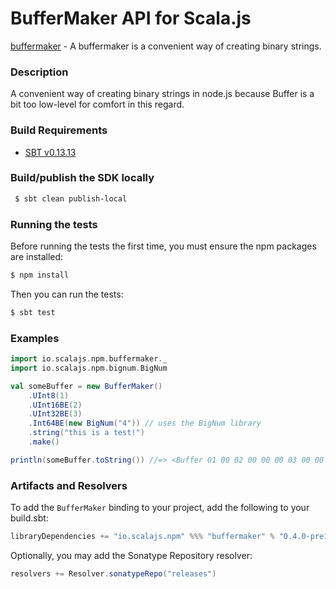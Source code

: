 BufferMaker API for Scala.js
================================
[buffermaker](https://www.npmjs.com/package/buffermaker) - A buffermaker is a convenient way of creating binary strings.

### Description

A convenient way of creating binary strings in node.js because Buffer is a bit too low-level for comfort in this regard.

### Build Requirements

* [SBT v0.13.13](http://www.scala-sbt.org/download.html)

### Build/publish the SDK locally

```bash
 $ sbt clean publish-local
```

### Running the tests

Before running the tests the first time, you must ensure the npm packages are installed:

```bash
$ npm install
```

Then you can run the tests:

```bash
$ sbt test
```

### Examples

```scala
import io.scalajs.npm.buffermaker._
import io.scalajs.npm.bignum.BigNum

val someBuffer = new BufferMaker()
    .UInt8(1)
    .UInt16BE(2)
    .UInt32BE(3)
    .Int64BE(new BigNum("4")) // uses the BigNum library
    .string("this is a test!")
    .make()

println(someBuffer.toString()) //=> <Buffer 01 00 02 00 00 00 03 00 00 00 00 00 00 00 04 74 68 69 73 20 69 73 20 61 20 74 65 73 74 21>
```

### Artifacts and Resolvers

To add the `BufferMaker` binding to your project, add the following to your build.sbt:  

```sbt
libraryDependencies += "io.scalajs.npm" %%% "buffermaker" % "0.4.0-pre1"
```

Optionally, you may add the Sonatype Repository resolver:

```sbt   
resolvers += Resolver.sonatypeRepo("releases") 
```